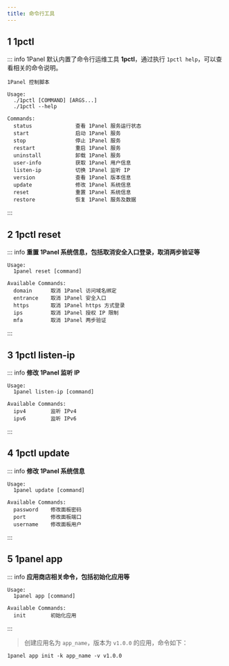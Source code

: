 ```yaml
---
title: 命令行工具
---
```


## 1 1pctl

::: info
1Panel 默认内置了命令行运维工具 **1pctl**，通过执行 `1pctl help`，可以查看相关的命令说明。
```shell
1Panel 控制脚本

Usage: 
  ./1pctl [COMMAND] [ARGS...]
  ./1pctl --help

Commands: 
  status              查看 1Panel 服务运行状态
  start               启动 1Panel 服务
  stop                停止 1Panel 服务
  restart             重启 1Panel 服务
  uninstall           卸载 1Panel 服务
  user-info           获取 1Panel 用户信息
  listen-ip           切换 1Panel 监听 IP
  version             查看 1Panel 版本信息
  update              修改 1Panel 系统信息
  reset               重置 1Panel 系统信息
  restore             恢复 1Panel 服务及数据
```
:::

## 2 1pctl reset

::: info
**重置 1Panel 系统信息，包括取消安全入口登录，取消两步验证等**
```shell
Usage:
  1panel reset [command]

Available Commands:
  domain      取消 1Panel 访问域名绑定
  entrance    取消 1Panel 安全入口
  https       取消 1Panel https 方式登录
  ips         取消 1Panel 授权 IP 限制
  mfa         取消 1Panel 两步验证
```
:::

## 3 1pctl listen-ip

::: info
**修改 1Panel 监听 IP**
```shell
Usage:
  1panel listen-ip [command]

Available Commands:
  ipv4        监听 IPv4
  ipv6        监听 IPv6
```
:::

## 4 1pctl update

::: info
**修改 1Panel 系统信息**
```shell
Usage:
  1panel update [command]

Available Commands:
  password    修改面板密码
  port        修改面板端口
  username    修改面板用户
```
:::

## 5 1panel app

::: info
**应用商店相关命令，包括初始化应用等**
```
Usage:
  1panel app [command]

Available Commands:
  init        初始化应用
```
:::

> 创建应用名为 `app_name`，版本为 `v1.0.0` 的应用，命令如下：

```shell
1panel app init -k app_name -v v1.0.0
```